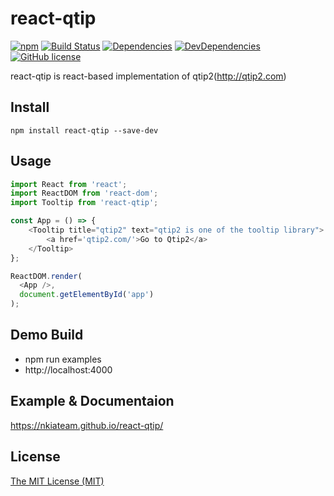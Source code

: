 # react-qtip
[![npm](https://img.shields.io/npm/v/react-qtip.svg)](https://www.npmjs.com/package/react-qtip)
[![Build Status](https://travis-ci.org/nkiateam/react-qtip.svg?branch=master)](https://travis-ci.org/nkiateam/react-qtip)
[![Dependencies](https://img.shields.io/david/nkiateam/react-qtip.svg)](https://github.com/nkiateam/react-qtip)
[![DevDependencies](https://img.shields.io/david/dev/nkiateam/react-qtip.svg)](https://github.com/nkiateam/react-qtip)
[![GitHub license](https://img.shields.io/badge/license-MIT-blue.svg)](https://raw.githubusercontent.com/nkiateam/react-qtip/master/LICENSE)

react-qtip is react-based implementation of qtip2(http://qtip2.com)

## Install

```
npm install react-qtip --save-dev
```

## Usage
```js
import React from 'react';
import ReactDOM from 'react-dom';
import Tooltip from 'react-qtip';

const App = () => {
    <Tooltip title="qtip2" text="qtip2 is one of the tooltip library">
        <a href='qtip2.com/'>Go to Qtip2</a>
    </Tooltip>
};

ReactDOM.render(
  <App />,
  document.getElementById('app')
);
```

## Demo Build
- npm run examples
- http://localhost:4000

## Example & Documentaion
https://nkiateam.github.io/react-qtip/

## License
[The MIT License (MIT)](/LICENSE)